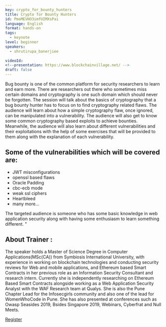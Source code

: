 ```yaml
---
key: crypto_for_bounty_hunters
title: Crypto for Bounty Hunters
id: PmoMEVHO3imfUIMXsPai
language: English
format: hands-on
tags:
  - keynote
level: beginner
speakers:
  - shrutirupa_banerjiee
  
videoId: 
<!--presentation: https://www.blockchainvillage.net/ -->
draft: false
---
```

Bug bounty is one of the common platform for security researchers to learn and earn more. There are researchers out there who sometimes miss certain domains and cryptography is one such domain which should never be forgotten. The session will talk about the basics of cryptography that a bug bounty hunter has to focus on to find cryptography related flaws. The audience will learn about how a simple cryptography flaw, once ignored, can be manipulated into a vulnerability. The audience will also get to know some common cryptography based exploits to achieve bounties.  Meanwhile, the audience will also learn about different vulnerabilities and their exploitations with the help of some exercises that will be provided to them along with the explanation of each vulnerability.

<h2>Some of the vulnerabilities which will be covered are:</h2>
<ul>
<li>JWT misconfigurations</li>
<li>openssl based flaws</li>
<li>Oracle Padding</li>
<li>cbc-ecb mode </li>
<li>weak ssl ciphers</li>
<li>Heartbleed</li>
<li>many more...</li>
</ul>
The targeted audience is someone who has some basic knowledge in web application security along with having some enthusiasm to learn something different. "


<h2>About Trainer :</h2>

The speaker holds a Master of Science Degree in Computer Applications(MSc(CA)) from Symbiosis International University, with experience in working on blockchain technologies and conducting security reviews for Web and mobile applications, and Ethereum based Smart Contracts in her previous role as an Information Security Consultant and research intern. Currently she is independently researching on Ethereum Based Smart Contracts alongside working as a Web Application Security Analyst with the WAF Research team at Qualys. She is also the Pune Chapter Lead for the Infosecgirls community and also one of the lead for WomenWhoCode in Pune. She has also presented at conferences such as Owasp Seasides 2019, Bsides Singapore 2019, Webinars, Cyberfrat and Null Meets.

<a align="center" class="btn primary" target="_blank" rel="noopener" href="https://docs.google.com/forms/d/1djD0QzFLYZa52tztDNcYr0b-bg2QNz81YKQznh5ZRtQ/">Register</a>